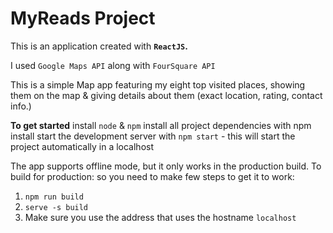 # MyReads Project
This is an application created with  **`ReactJS`.**

I used `Google Maps API` along with `FourSquare API`

This is a simple Map app featuring my eight top visited places, showing them on the map & giving details about them (exact location, rating, contact info.)


**To get started**
install `node` & `npm`
install all project dependencies with npm install
start the development server with `npm start` - this will start the project automatically in a localhost

The app supports offline mode, but it only works in the production build. To build for production: so you need to make few steps to get it to work:

1. `npm run build`
2. `serve -s build`
3. Make sure you use the address that uses the hostname `localhost`